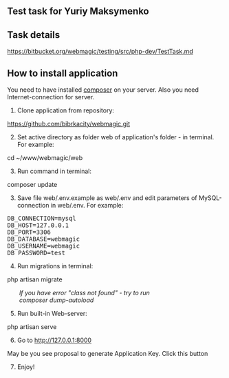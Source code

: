 <h2>Test task for Yuriy Maksymenko </h2>



## Task details

https://bitbucket.org/webmagic/testing/src/php-dev/TestTask.md


## How to install application 

You need to have installed <a href="https://getcomposer.org/download/">composer</a> on your server. Also you need Internet-connection for server. 

1. Clone application from repository:

https://github.com/bibrkacity/webmagic.git

2. Set active directory as folder web of application's folder - in terminal. For example:

cd ~/www/webmagic/web

3. Run command in terminal:

composer update

3. Save  file web/.env.example as web/.env and edit parameters of MySQL-connection in web/.env. For example:

<pre>DB_CONNECTION=mysql
DB_HOST=127.0.0.1
DB_PORT=3306
DB_DATABASE=webmagic
DB_USERNAME=webmagic
DB_PASSWORD=test</pre>

4. Run migrations in terminal:

php artisan migrate

<p style="font-style:italic;margin-left:2em">If you have error "class not found" - try to run <br />composer dump-autoload</p>

5. Run built-in Web-server:

php artisan serve

6. Go to http://127.0.0.1:8000

May be you see proposal to generate Application Key. Click this button

7. Enjoy!




